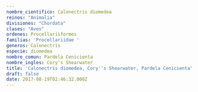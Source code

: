 ```yaml
---
nombre_cientifico: Calonectris diomedea
reinos: "Animalia"
divisiones: "Chordata"
clases: "Aves"
ordenes: Procellariiformes
familias: 'Procellariidae '
generos: Calonectris
especie: diomedea
nombre_comun: Pardela Cenicienta
nombre_ingles: Cory's Shearwater
title: 'Calonectris diomedea, Cory''s Shearwater, Pardela Cenicienta'
draft: false
date: 2017-08-19T02:46:32.000Z
---
```



